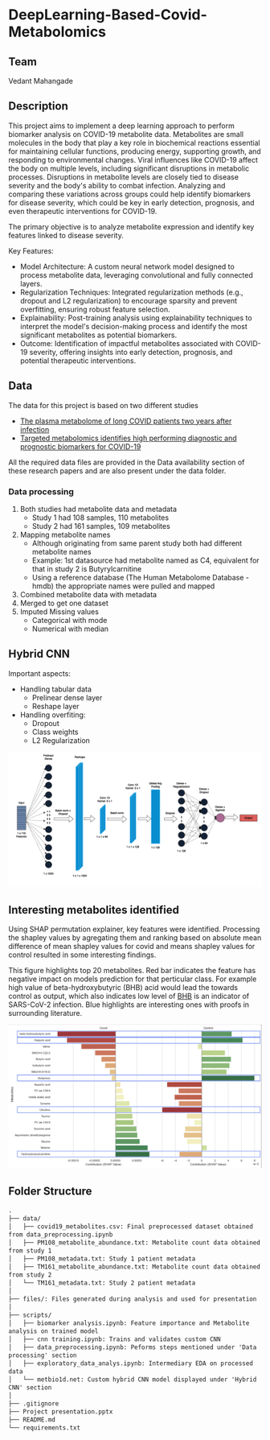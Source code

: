 # DeepLearning-Based-Covid-Metabolomics

## Team
Vedant Mahangade

## Description
This project aims to implement a deep learning approach to perform biomarker analysis on COVID-19 metabolite data. Metabolites are small molecules in the body that play a key role in biochemical reactions essential for maintaining cellular functions, producing energy, supporting growth, and responding to environmental changes. Viral influences like COVID-19 affect the body on multiple levels, including significant disruptions in metabolic processes. Disruptions in metabolite levels are closely tied to disease severity and the body's ability to combat infection. Analyzing and comparing these variations across groups could help identify biomarkers for disease severity, which could be key in early detection, prognosis, and even therapeutic interventions for COVID-19.


The primary objective is to analyze metabolite expression and identify key features linked to disease severity.

Key Features:
* Model Architecture: A custom neural network model designed to process metabolite data, leveraging convolutional and fully connected layers.
* Regularization Techniques: Integrated regularization methods (e.g., dropout and L2 regularization) to encourage sparsity and prevent overfitting, ensuring robust feature selection.
* Explainability: Post-training analysis using explainability techniques to interpret the model's decision-making process and identify the most significant metabolites as potential biomarkers.
* Outcome: Identification of impactful metabolites associated with COVID-19 severity, offering insights into early detection, prognosis, and potential therapeutic interventions.


## Data
The data for this project is based on two different studies 
- [The plasma metabolome of long COVID patients two years after infection](https://www.nature.com/articles/s41598-023-39049-x)
- [Targeted metabolomics identifies high performing diagnostic and prognostic biomarkers for COVID-19](https://www.nature.com/articles/s41598-021-94171-y)

All the required data files are provided in the Data availability section of these research papers and are also present under the data folder.

### Data processing
1. Both studies had metabolite data and metadata
    - Study 1 had 108 samples, 110 metabolites
    - Study 2 had 161 samples, 109 metabolites
2. Mapping metabolite names
    - Although originating from same parent study both had different metabolite names
    - Example: 1st datasource had metabolite named as C4, equivalent for that in study 2 is Butyrylcarnitine
    - Using a reference database (The Human Metabolome Database - hmdb) the appropriate names were pulled and mapped
3. Combined metabolite data with metadata
4. Merged to get one dataset
5. Imputed Missing values
    - Categorical with mode
    - Numerical with median

## Hybrid CNN
Important aspects:
* Handling tabular data
    - Prelinear dense layer
    - Reshape layer
* Handling overfiting:
    - Dropout
    - Class weights
    - L2 Regularization

![CNN](files/cnn_diagram.png)

## Interesting metabolites identified
Using SHAP permutation explainer, key features were identified. 
Processing the shapley values by agregating them and ranking based on absolute mean difference of mean shapley values for covid and means shapley values for control resulted in some interesting findings.

This figure highlights top 20 metabolites. Red bar indicates the feature has negative impact on models prediction for that perticular class. For example high value of beta-hydroxybutyric (BHB) acid would lead the towards control as output, which also indicates low level of [BHB](https://www.nature.com/articles/s41586-022-05128-8) is an indicator of SARS-CoV-2 infection.
Blue highlights are interesting ones with proofs in surrounding literature.

![Biomarkers](files/interesting_metabolites.png)


## Folder Structure
    .
    ├── data/
    │   ├── covid19_metabolites.csv: Final preprocessed dataset obtained from data_preprocessing.ipynb
    │   ├── PM108_metabolite_abundance.txt: Metabolite count data obtained from study 1
    │   ├── PM108_metadata.txt: Study 1 patient metadata
    │   ├── TM161_metabolite_abundance.txt: Metabolite count data obtained from study 2
    │   └── TM161_metadata.txt: Study 2 patient metadata
    │
    ├── files/: Files generated during analysis and used for presentation
    │
    ├── scripts/
    │   ├── biomarker analysis.ipynb: Feature importance and Metabolite analysis on trained model
    │   ├── cnn training.ipynb: Trains and validates custom CNN
    │   ├── data_preprocessing.ipynb: Peforms steps mentioned under 'Data processing' section
    │   ├── exploratory_data_analys.ipynb: Intermediary EDA on processed data
    │   └── metbio1d.net: Custom hybrid CNN model displayed under 'Hybrid CNN' section
    │
    ├── .gitignore
    ├── Project presentation.pptx
    ├── README.md
    └── requirements.txt
